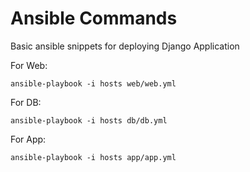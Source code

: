 # Ansible Commands

Basic ansible snippets for deploying Django Application

For Web:
```
ansible-playbook -i hosts web/web.yml
```

For DB:
```
ansible-playbook -i hosts db/db.yml
```

For App:
```
ansible-playbook -i hosts app/app.yml
```
